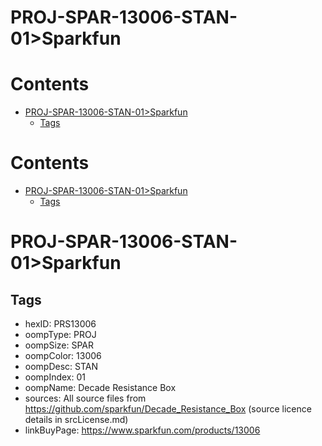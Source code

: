 
PROJ-SPAR-13006-STAN-01>Sparkfun
================================

Contents
========

* [PROJ-SPAR-13006-STAN-01>Sparkfun](#proj-spar-13006-stan-01sparkfun)
	* [Tags](#tags)

Contents
========

* [PROJ-SPAR-13006-STAN-01>Sparkfun](#proj-spar-13006-stan-01sparkfun)
	* [Tags](#tags)

# PROJ-SPAR-13006-STAN-01>Sparkfun

## Tags

- hexID: PRS13006
- oompType: PROJ
- oompSize: SPAR
- oompColor: 13006
- oompDesc: STAN
- oompIndex: 01
- oompName: Decade Resistance Box
- sources: All source files from https://github.com/sparkfun/Decade_Resistance_Box (source licence details in srcLicense.md)
- linkBuyPage: https://www.sparkfun.com/products/13006
